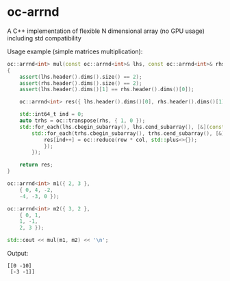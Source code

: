 # oc-arrnd

A C++ implementation of flexible N dimensional array (no GPU usage) including std compatibility

Usage example (simple matrices multiplication):

```cpp
oc::arrnd<int> mul(const oc::arrnd<int>& lhs, const oc::arrnd<int>& rhs)
{
    assert(lhs.header().dims().size() == 2);
    assert(rhs.header().dims().size() == 2);
    assert(lhs.header().dims()[1] == rhs.header().dims()[0]);

    oc::arrnd<int> res({ lhs.header().dims()[0], rhs.header().dims()[1] });

    std::int64_t ind = 0;
    auto trhs = oc::transpose(rhs, { 1, 0 });
    std::for_each(lhs.cbegin_subarray(), lhs.cend_subarray(), [&](const auto& row) {
        std::for_each(trhs.cbegin_subarray(), trhs.cend_subarray(), [&](const auto& col) {
            res[ind++] = oc::reduce(row * col, std::plus<>{});
            });
        });

    return res;
}

oc::arrnd<int> m1({ 2, 3 },
    { 0, 4, -2,
    -4, -3, 0 });

oc::arrnd<int> m2({ 3, 2 },
    { 0, 1,
    1, -1,
    2, 3 });

std::cout << mul(m1, m2) << '\n';
```

Output:

```
[[0 -10]
 [-3 -1]]
```

